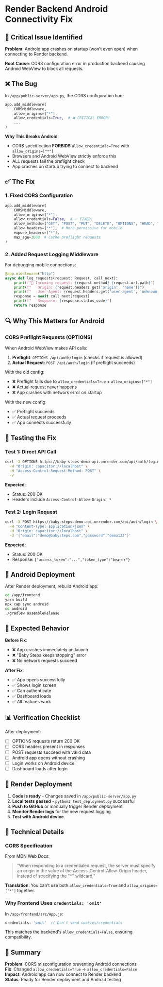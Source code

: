 # Render Backend Android Connectivity Fix

## 🐛 Critical Issue Identified

**Problem**: Android app crashes on startup (won't even open) when connecting to Render backend.

**Root Cause**: CORS configuration error in production backend causing Android WebView to block all requests.

## ❌ The Bug

In `/app/public-server/app.py`, the CORS configuration had:

```python
app.add_middleware(
    CORSMiddleware,
    allow_origins=["*"],
    allow_credentials=True,  # ❌ CRITICAL ERROR!
    ...
)
```

**Why This Breaks Android**:
- CORS specification **FORBIDS** `allow_credentials=True` with `allow_origins=["*"]`
- Browsers and Android WebView strictly enforce this
- ALL requests fail the preflight check
- App crashes on startup trying to connect to backend

## ✅ The Fix

### 1. Fixed CORS Configuration

```python
app.add_middleware(
    CORSMiddleware,
    allow_origins=["*"],
    allow_credentials=False,  # ✅ FIXED!
    allow_methods=["GET", "POST", "PUT", "DELETE", "OPTIONS", "HEAD", "PATCH"],
    allow_headers=["*"],  # More permissive for mobile
    expose_headers=["*"],
    max_age=3600  # Cache preflight requests
)
```

### 2. Added Request Logging Middleware

For debugging mobile connections:

```python
@app.middleware("http")
async def log_requests(request: Request, call_next):
    print(f"📱 Incoming request: {request.method} {request.url.path}")
    print(f"   Origin: {request.headers.get('origin', 'none')}")
    print(f"   User-Agent: {request.headers.get('user-agent', 'unknown')[:100]}")
    response = await call_next(request)
    print(f"   Response: {response.status_code}")
    return response
```

## 🔍 Why This Matters for Android

### CORS Preflight Requests (OPTIONS)

When Android WebView makes API calls:
1. **Preflight**: `OPTIONS /api/auth/login` (checks if request is allowed)
2. **Actual Request**: `POST /api/auth/login` (if preflight succeeds)

With the old config:
- ❌ Preflight fails due to `allow_credentials=True` + `allow_origins=["*"]`
- ❌ Actual request never happens
- ❌ App crashes with network error on startup

With the new config:
- ✅ Preflight succeeds
- ✅ Actual request proceeds
- ✅ App connects successfully

## 🧪 Testing the Fix

### Test 1: Direct API Call
```bash
curl -X OPTIONS https://baby-steps-demo-api.onrender.com/api/auth/login \
  -H "Origin: capacitor://localhost" \
  -H "Access-Control-Request-Method: POST" \
  -v
```

**Expected**: 
- Status: 200 OK
- Headers include `Access-Control-Allow-Origin: *`

### Test 2: Login Request
```bash
curl -X POST https://baby-steps-demo-api.onrender.com/api/auth/login \
  -H "Content-Type: application/json" \
  -H "Origin: capacitor://localhost" \
  -d '{"email":"demo@babysteps.com","password":"demo123"}'
```

**Expected**:
- Status: 200 OK
- Response: `{"access_token":"...","token_type":"bearer"}`

## 📱 Android Deployment

After Render deployment, rebuild Android app:

```bash
cd /app/frontend
yarn build
npx cap sync android
cd android
./gradlew assembleRelease
```

## 🎯 Expected Behavior

**Before Fix**:
- ❌ App crashes immediately on launch
- ❌ "Baby Steps keeps stopping" error
- ❌ No network requests succeed

**After Fix**:
- ✅ App opens successfully
- ✅ Shows login screen
- ✅ Can authenticate
- ✅ Dashboard loads
- ✅ All features work

## 📊 Verification Checklist

After deployment:

- [ ] OPTIONS requests return 200 OK
- [ ] CORS headers present in responses
- [ ] POST requests succeed with valid data
- [ ] Android app opens without crashing
- [ ] Login works on Android device
- [ ] Dashboard loads after login

## 🔧 Render Deployment

1. **Code is ready** - Changes saved in `/app/public-server/app.py`
2. **Local tests passed** - `python3 test_deployment.py` successful
3. **Push to GitHub** or manually trigger Render deployment
4. **Monitor Render logs** for the new request logging
5. **Test with Android device**

## 📝 Technical Details

### CORS Specification

From MDN Web Docs:
> "When responding to a credentialed request, the server must specify an origin in the value of the Access-Control-Allow-Origin header, instead of specifying the "*" wildcard."

**Translation**: You can't use both `allow_credentials=True` and `allow_origins=["*"]` together.

### Why Frontend Uses `credentials: 'omit'`

In `/app/frontend/src/App.js`:
```javascript
credentials: 'omit'  // Don't send cookies/credentials
```

This matches the backend's `allow_credentials=False`, ensuring compatibility.

## 🚀 Summary

**Problem**: CORS misconfiguration preventing Android connections  
**Fix**: Changed `allow_credentials=True` → `allow_credentials=False`  
**Impact**: Android app can now connect to Render backend  
**Status**: Ready for Render deployment and Android testing
